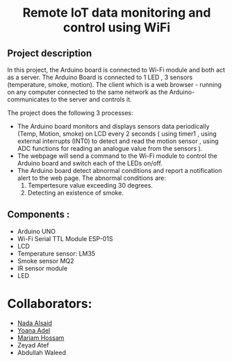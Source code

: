 <h1 align = "center">Remote IoT data monitoring and control using WiFi</h1>
<h2>Project description</h2>
In this project, the Arduino board is connected to Wi-Fi module and both act as a server. The Arduino Board is connected to 1 LED , 3 sensors (temperature, smoke, motion). The client which is a web browser - running on any computer connected to the same network as the Arduino- communicates to the server and controls it.

The project does the following 3 processes:</br>
- The Arduino board monitors and displays sensors data periodically (Temp, Motion, smoke) on LCD every 2 seconds ( using timer1 , using external interrupts (INT0) to detect and read the motion sensor , using ADC functions for reading an analogue value from the sensors ).</br>
- The webpage will send a command to the Wi-Fi module to control the Arduino board and switch each of the LEDs on/off.</br>
- The Arduino board detect abnormal conditions and report a notification alert to the web page. The abnormal conditions are:
  1. Tempertesure value exceeding 30 degrees.
  2. Detecting an existence of smoke.

<h2>Components :</h2>

- Arduino UNO
- Wi-Fi Serial TTL Module ESP-01S 
- LCD
- Temperature sensor: LM35
- Smoke sensor MQ2 
- IR sensor module 
- LED

# Collaborators:
- <a href="https://github.com/NadaAlsaid">Nada Alsaid</a><br>
- <a href="https://github.com/anna-adel">Yoana Adel</a><br>
- <a href="https://github.com/maHossam9">Mariam Hossam</a><br>
- Zeyad Atef
- Abdullah Waleed

